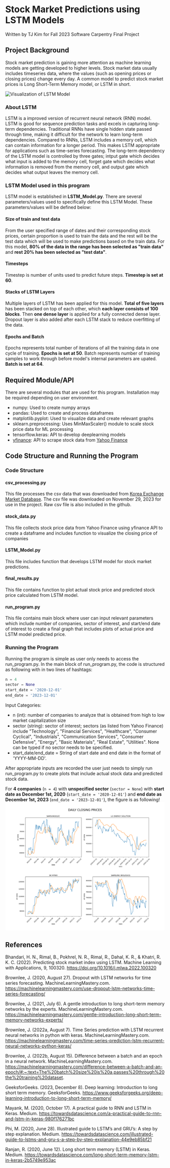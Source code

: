 # Stock Market Predictions using LSTM Models
Written by TJ Kim for Fall 2023 Software Carpentry Final Project
## Project Background
Stock market prediction is gaining more attention as machine learning models are getting developed to higher levels. Stock market data usually includes timeseries data, where the values (such as opening prices or closing prices) change every day. A common model to predict stock market prices is Long Short-Term Memory model, or LSTM in short.

![Visualization of LSTM Model](https://media.geeksforgeeks.org/wp-content/uploads/newContent1.png)

### About LSTM
LSTM is a improved version of recurrent neural network (RNN) model. LSTM is good for sequence prediction tasks and excels in capturing long-term dependencies. Traditional RNNs have single hidden state passed through time, making it difficult for the network to learn long-term dependencies. Compared to RNNs, LSTM includes a memory cell, which can contain information for a longer period. This makes LSTM appropriate for applications such as time-series forecasting. The long-term dependency of the LSTM model is controlled by three gates; intput gate which decides what input is added to the memory cell, forget gate which decides what information is removed from the memory cell, and output gate which decides what output leaves the memory cell.

### LSTM Model used in this program
LSTM model is established in **LSTM_Model.py**. There are several parameters/values used to specifically define this LSTM Model. These parameters/values will be defined below:

#### Size of train and test data
From the user specified range of dates and their corresponding stock prices, certain proportion is used to train the data and the rest will be the test data which will be used to make predictions based on the train data. For this model, **80% of the data in the range has been selected as "train data"** and **rest 20% has been selected as "test data"**.

#### Timesteps
Timestep is number of units used to predict future steps. **Timestep is set at 60**.

#### Stacks of LSTM Layers
Multiple layers of LSTM has been applied for this model. **Total of five layers** has been stacked on top of each other, which **each layer consists of 100 blocks**. Then **one dense layer** is applied for a fully connected dense layer. Dropout layer is also added after each LSTM stack to reduce overfitting of the data.

#### Epochs and Batch
Epochs represents total number of iterations of all the training data in one cycle of training. **Epochs is set at 50**. Batch represents number of training samples to work through before model's internal parameters are upated. **Batch is set at 64**.

## Required Module/API
There are several modules that are used for this program. Installation may be required depending on user environment.
- numpy: Used to create numpy arrays
- pandas: Used to create and process dataframes
- matplotlib.pyplot: Used to visualize data and create relevant graphs
- sklearn.preprocessing: Uses MinMaxScaler() module to scale stock price data for ML processing
- tensorflow.keras: API to develop deeplearning models
- [yfinance](https://pypi.org/project/yfinance/): API to scrape stock data from [Yahoo Finance](https://finance.yahoo.com/)
## Code Structure and Running the Program
### Code Structure
#### csv_processing.py
This file processes the csv data that was downloaded from [Korea Exchange Market Database](http://data.krx.co.kr/contents/MDC/MAIN/main/index.cmd?locale=en). The csv file was downloaded on November 29, 2023 for use in the project. Raw csv file is also included in the github.

#### stock_data.py
This file collects stock price data from Yahoo Finance using yfinance API to create a dataframe and includes function to visualize the closing price of companies 

#### LSTM_Model.py
This file includes function that develops LSTM model for stock market predictions.

#### final_results.py
This file contains function to plot actual stock price and predicted stock price calculated from LSTM model.

#### run_program.py
This file contains main block where user can input relevant parameters which include number of companies, sector of interest, and start/end date of interest to create a final graph that includes plots of actual price and LSTM model predicted price.

### Running the Program
Running the program is simple as user only needs to access the run_program.py. In the main block of run_program.py, the code is structured as following with in two lines of hashtags:
```python
n = 4
sector = None
start_date = '2020-12-01'
end_date = '2023-12-01'
```

Input Categories:
- n (int): number of companies to analyze that is obtained from high to low market capitalization size
- sector (string): sector of interest; sectors (as listed from Yahoo Finance) include "Technology", "Financial Services", "Healthcare", "Consumer Cyclical", "Industrials", "Communication Services", "Consumer Defensive", "Energy", "Basic Materials", "Real Estate", "Utilities". None can be typed if no sector needs to be specified.
- start_date/end_date = String of start date and end date in the format of 'YYYY-MM-DD'.

After appropriate inputs are recorded the user just needs to simply run run_program.py to create plots that include actual stock data and predicted stock data.

For **4 companies** (`n = 4`) with **unspecified sector** (`sector = None`) with **start date as December 1st, 2020** (`start_date = '2020-12-01'`) and **end date as December 1st, 2023** (`end_date = '2023-12-01'`), the figure is as following! 
![n4sNone2020120120231201](https://github.com/rlaxowjdkr/F23-SC-Final-Project/blob/main/Plots/4_None.png)
## References

Bhandari, H. N., Rimal, B., Pokhrel, N. R., Rimal, R., Dahal, K. R., & Khatri, R. K. C. (2022). Predicting stock market index using LSTM. Machine Learning with Applications, 9, 100320. https://doi.org/10.1016/j.mlwa.2022.100320 

Brownlee, J. (2020, August 27). Dropout with LSTM networks for time series forecasting. MachineLearningMastery.com. https://machinelearningmastery.com/use-dropout-lstm-networks-time-series-forecasting/ 

Brownlee, J. (2021, July 6). A gentle introduction to long short-term memory networks by the experts. MachineLearningMastery.com. https://machinelearningmastery.com/gentle-introduction-long-short-term-memory-networks-experts/ 

Brownlee, J. (2022a, August 7). Time Series prediction with LSTM recurrent neural networks in python with keras. MachineLearningMastery.com. https://machinelearningmastery.com/time-series-prediction-lstm-recurrent-neural-networks-python-keras/ 

Brownlee, J. (2022b, August 15). Difference between a batch and an epoch in a neural network. MachineLearningMastery.com. https://machinelearningmastery.com/difference-between-a-batch-and-an-epoch/#:~:text=The%20batch%20size%20is%20a,passes%20through%20the%20training%20dataset. 

GeeksforGeeks. (2023, December 8). Deep learning: Introduction to long short term memory. GeeksforGeeks. https://www.geeksforgeeks.org/deep-learning-introduction-to-long-short-term-memory/ 

Mayank, M. (2020, October 17). A practical guide to RNN and LSTM in Keras. Medium. https://towardsdatascience.com/a-practical-guide-to-rnn-and-lstm-in-keras-980f176271bc 

Phi, M. (2020, June 28). Illustrated guide to LSTM’s and GRU’s: A step by step explanation. Medium. https://towardsdatascience.com/illustrated-guide-to-lstms-and-gru-s-a-step-by-step-explanation-44e9eb85bf21 

Ranjan, R. (2020, June 12). Long short term memory (LSTM) in Keras. Medium. https://towardsdatascience.com/long-short-term-memory-lstm-in-keras-2b5749e953ac 

